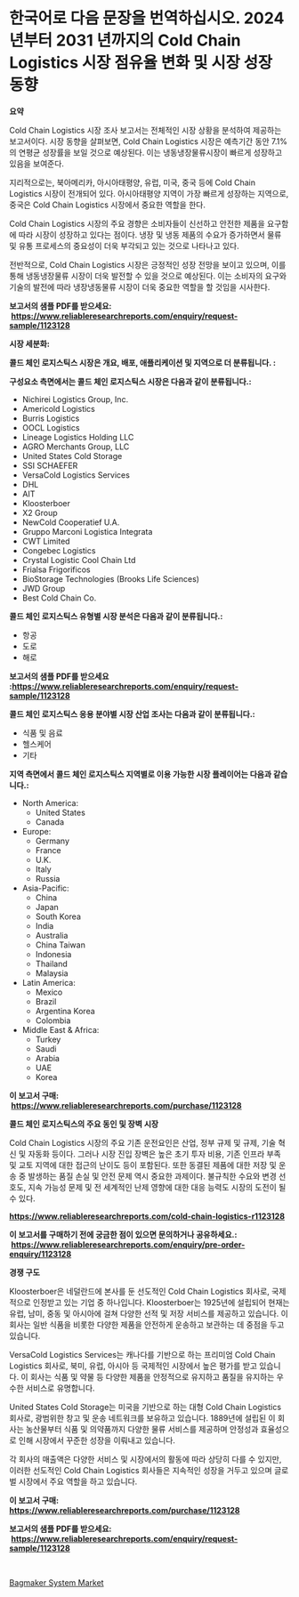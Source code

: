 <p><h1>한국어로 다음 문장을 번역하십시오. 2024 년부터 2031 년까지의 Cold Chain Logistics 시장 점유율 변화 및 시장 성장 동향</h1></p><p><strong>요약</strong></p>
<p><p>Cold Chain Logistics 시장 조사 보고서는 전체적인 시장 상황을 분석하여 제공하는 보고서이다. 시장 동향을 살펴보면, Cold Chain Logistics 시장은 예측기간 동안 7.1%의 연평균 성장률을 보일 것으로 예상된다. 이는 냉동냉장물류시장이 빠르게 성장하고 있음을 보여준다.</p><p>지리적으로는, 북아메리카, 아시아태평양, 유럽, 미국, 중국 등에 Cold Chain Logistics 시장이 전개되어 있다. 아시아태평양 지역이 가장 빠르게 성장하는 지역으로, 중국은 Cold Chain Logistics 시장에서 중요한 역할을 한다.</p><p>Cold Chain Logistics 시장의 주요 경향은 소비자들이 신선하고 안전한 제품을 요구함에 따라 시장이 성장하고 있다는 점이다. 냉장 및 냉동 제품의 수요가 증가하면서 물류 및 유통 프로세스의 중요성이 더욱 부각되고 있는 것으로 나타나고 있다.</p><p>전반적으로, Cold Chain Logistics 시장은 긍정적인 성장 전망을 보이고 있으며, 이를 통해 냉동냉장물류 시장이 더욱 발전할 수 있을 것으로 예상된다. 이는 소비자의 요구와 기술의 발전에 따라 냉장냉동물류 시장이 더욱 중요한 역할을 할 것임을 시사한다.</p></p>
<p><strong>보고서의 샘플 PDF를 받으세요: &nbsp;<a href="https://www.reliableresearchreports.com/enquiry/request-sample/1123128">https://www.reliableresearchreports.com/enquiry/request-sample/1123128</a></strong></p>
<p><strong>시장 세분화:</strong></p>
<p><strong> 콜드 체인 로지스틱스 시장은 개요, 배포, 애플리케이션 및 지역으로 더 분류됩니다. :</strong></p>
<p><strong>구성요소 측면에서는 콜드 체인 로지스틱스 시장은 다음과 같이 분류됩니다.:</strong></p>
<p><ul><li>Nichirei Logistics Group, Inc.</li><li>Americold Logistics</li><li>Burris Logistics</li><li>OOCL Logistics</li><li>Lineage Logistics Holding LLC</li><li>AGRO Merchants Group, LLC</li><li>United States Cold Storage</li><li>SSI SCHAEFER</li><li>VersaCold Logistics Services</li><li>DHL</li><li>AIT</li><li>Kloosterboer</li><li>X2 Group</li><li>NewCold Cooperatief U.A.</li><li>Gruppo Marconi Logistica Integrata</li><li>CWT Limited</li><li>Congebec Logistics</li><li>Crystal Logistic Cool Chain Ltd</li><li>Frialsa Frigorificos</li><li>BioStorage Technologies (Brooks Life Sciences)</li><li>JWD Group</li><li>Best Cold Chain Co.</li></ul></p>
<p><strong> 콜드 체인 로지스틱스 유형별 시장 분석은 다음과 같이 분류됩니다.:</strong></p>
<p><ul><li>항공</li><li>도로</li><li>해로</li></ul></p>
<p><strong>보고서의 샘플 PDF를 받으세요 :<a href="https://www.reliableresearchreports.com/enquiry/request-sample/1123128">https://www.reliableresearchreports.com/enquiry/request-sample/1123128</a></strong></p>
<p><strong> 콜드 체인 로지스틱스 응용 분야별 시장 산업 조사는 다음과 같이 분류됩니다.:</strong></p>
<p><ul><li>식품 및 음료</li><li>헬스케어</li><li>기타</li></ul></p>
<p><strong>지역 측면에서 콜드 체인 로지스틱스 지역별로 이용 가능한 시장 플레이어는 다음과 같습니다.:</strong></p>
<p><ul>
    <li>
        North America:
        <ul>
            <li>United States</li>
            <li>Canada</li>
        </ul>
    </li>
    <li>
        Europe:
        <ul>
            <li>Germany</li>
            <li>France</li>
            <li>U.K.</li>
            <li>Italy</li>
            <li>Russia</li>
        </ul>
    </li>
    <li>
        Asia-Pacific:
        <ul>
            <li>China</li>
            <li>Japan</li>
            <li>South Korea</li>
            <li>India</li>
            <li>Australia</li>
            <li>China Taiwan</li>
            <li>Indonesia</li>
            <li>Thailand</li>
            <li>Malaysia</li>
        </ul>
    </li>
    <li>
        Latin America:
        <ul>
            <li>Mexico</li>
            <li>Brazil</li>
            <li>Argentina Korea</li>
            <li>Colombia</li>
        </ul>
    </li>
    <li>
        Middle East & Africa:
        <ul>
            <li>Turkey</li>
            <li>Saudi</li>
            <li>Arabia</li>
            <li>UAE</li>
            <li>Korea</li>
        </ul>
    </li>
    </ul></p>
<p><strong>이 보고서 구매: &nbsp;<a href="https://www.reliableresearchreports.com/purchase/1123128">https://www.reliableresearchreports.com/purchase/1123128</a></strong></p>
<p><strong>콜드 체인 로지스틱스의 주요 동인 및 장벽 시장</strong></p>
<p><p>Cold Chain Logistics 시장의 주요 기존 운전요인은 산업, 정부 규제 및 규제, 기술 혁신 및 자동화 등이다. 그러나 시장 진입 장벽은 높은 초기 투자 비용, 기존 인프라 부족 및 교토 지역에 대한 접근의 난이도 등이 포함된다. 또한 동결된 제품에 대한 저장 및 운송 중 발생하는 품질 손실 및 안전 문제 역시 중요한 과제이다. 불규칙한 수요와 변경 선호도, 지속 가능성 문제 및 전 세계적인 난제 영향에 대한 대응 능력도 시장의 도전이 될 수 있다.</p></p>
<p><strong><a href="https://www.reliableresearchreports.com/cold-chain-logistics-r1123128">https://www.reliableresearchreports.com/cold-chain-logistics-r1123128</a></strong></p>
<p><strong>이 보고서를 구매하기 전에 궁금한 점이 있으면 문의하거나 공유하세요.: &nbsp;<a href="https://www.reliableresearchreports.com/enquiry/pre-order-enquiry/1123128">https://www.reliableresearchreports.com/enquiry/pre-order-enquiry/1123128</a></strong></p>
<p><strong>경쟁 구도</strong></p>
<p><p>Kloosterboer은 네덜란드에 본사를 둔 선도적인 Cold Chain Logistics 회사로, 국제적으로 인정받고 있는 기업 중 하나입니다. Kloosterboer는 1925년에 설립되어 현재는 유럽, 남미, 중동 및 아시아에 걸쳐 다양한 선적 및 저장 서비스를 제공하고 있습니다. 이 회사는 일반 식품을 비롯한 다양한 제품을 안전하게 운송하고 보관하는 데 중점을 두고 있습니다.</p><p>VersaCold Logistics Services는 캐나다를 기반으로 하는 프리미엄 Cold Chain Logistics 회사로, 북미, 유럽, 아시아 등 국제적인 시장에서 높은 평가를 받고 있습니다. 이 회사는 식품 및 약물 등 다양한 제품을 안정적으로 유지하고 품질을 유지하는 우수한 서비스로 유명합니다.</p><p>United States Cold Storage는 미국을 기반으로 하는 대형 Cold Chain Logistics 회사로, 광범위한 창고 및 운송 네트워크를 보유하고 있습니다. 1889년에 설립된 이 회사는 농산물부터 식품 및 의약품까지 다양한 물류 서비스를 제공하며 안정성과 효율성으로 인해 시장에서 꾸준한 성장을 이뤄내고 있습니다.</p><p>각 회사의 매출액은 다양한 서비스 및 시장에서의 활동에 따라 상당히 다를 수 있지만, 이러한 선도적인 Cold Chain Logistics 회사들은 지속적인 성장을 거두고 있으며 글로벌 시장에서 주요 역할을 하고 있습니다.</p></p>
<p><strong>이 보고서 구매: &nbsp; <a href="https://www.reliableresearchreports.com/purchase/1123128">https://www.reliableresearchreports.com/purchase/1123128</a></strong></p>
<p><strong>보고서의 샘플 PDF를 받으세요: &nbsp;<a href="https://www.reliableresearchreports.com/enquiry/request-sample/1123128">https://www.reliableresearchreports.com/enquiry/request-sample/1123128</a></strong><strong></strong></p>
<p>&nbsp;</p>
<p><p><a href="https://github.com/Sinjinluong3e0awx2m195k76/Market-Research-Report-List-2/blob/main/bagmaker-system-market.md">Bagmaker System Market</a></p></p>